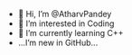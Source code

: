 - 👋 Hi, I’m @AtharvPandey
- 👀 I’m interested in Coding
- 🌱 I’m currently learning C++
-  ...I’m new in GitHub...
<!---
AtharvPandey/AtharvPandey is a ✨ special ✨ repository because its `README.md` (this file) appears on your GitHub profile.
You can click the Preview link to take a look at your changes.
--->
